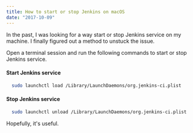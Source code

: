 ```yaml
---
title: How to start or stop Jenkins on macOS
date: "2017-10-09"
---
```


In the past, I was looking for a way start or stop Jenkins service on my machine. I finally figured out a method to unstuck the issue.

Open a terminal session and run the following commands to start or stop Jenkins service.

#### Start Jenkins service
  ```bash
    sudo launchctl load /Library/LaunchDaemons/org.jenkins-ci.plist
  ```

#### Stop Jenkins service
  ```bash
    sudo launchctl unload /Library/LaunchDaemons/org.jenkins-ci.plist
  ```

Hopefully, it's useful.
